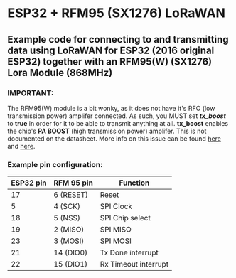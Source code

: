 # ESP32 + RFM95 (SX1276) LoRaWAN
## Example code for connecting to and transmitting data using LoRaWAN for ESP32 (2016 original ESP32) together with an RFM95(W) (SX1276) Lora Module (868MHz)

### IMPORTANT:
The RFM95(W) module is a bit wonky, as it does not have it's RFO (low transmission power) amplifer connected.
As such, you MUST set ***tx_boost*** to **true** in order for it to be able to transmit anything at all.
**tx_boost** enables the chip's **PA BOOST** (high transmission power) amplifer.
This is not documented on the datasheet.
More info on this issue can be found [here](https://www.disk91.com/2019/technology/lora/hoperf-rfm95-and-arduino-a-low-cost-lorawan-solution/) and [here](https://github.com/StuartsProjects/SX12XX-LoRa/issues/21#issuecomment-708568174).

### Example pin configuration:
| ESP32 pin | RFM 95 pin | Function              |
| --------- | -----------| --------------------- |
| 17        | 6 (RESET)  | Reset                 |
| 5         | 4 (SCK)    | SPI Clock             |
| 18        | 5 (NSS)    | SPI Chip select       |
| 19        | 2 (MISO)   | SPI MISO              |
| 23        | 3 (MOSI)   | SPI MOSI              |
| 21        | 14 (DIO0)  | Tx Done interrupt     |
| 22        | 15 (DIO1)  | Rx Timeout interrupt  |
